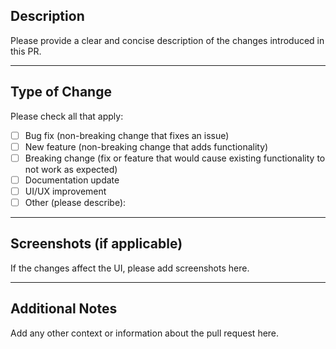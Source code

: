 ## Description
Please provide a clear and concise description of the changes introduced in this PR.

---

## Type of Change
Please check all that apply:

- [ ] Bug fix (non-breaking change that fixes an issue)
- [ ] New feature (non-breaking change that adds functionality)
- [ ] Breaking change (fix or feature that would cause existing functionality to not work as expected)
- [ ] Documentation update
- [ ] UI/UX improvement
- [ ] Other (please describe):

---

## Screenshots (if applicable)
If the changes affect the UI, please add screenshots here.

---

## Additional Notes
Add any other context or information about the pull request here.
